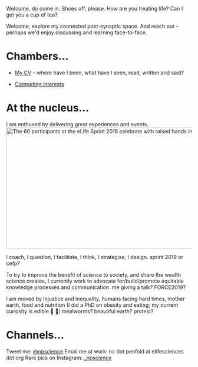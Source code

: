 Welcome,  do come in. Shoes off, please. How are you treating life? Can I get you a cup of tea? 

Welcome, explore my connected post-synaptic space. And reach out – perhaps we'd enjoy discussing and learning face-to-face. 

# Chambers...
* [My CV](/resume.md) – where have I been, what have I seen, read, written and said?
<!--* *TBD* Weeknotes – what's been happening at work and in life?
* *TBD* Soapbox – a space for developed thoughts (blogs) and undeveloped murmurs (scribbles)
* *TBD* Gratitude reel — I'm no island-->
* [Competing interests](/about-me.md)

# At the nucleus...
I am enthused by delivering great experiences and events. 
<img src="/assets/img/Sprint2018photo.jpg" alt="The 60 participants at the eLife Sprint 2018 celebrate with raised hands in a group photo" style="height: 329px; width: 650px;"/>

I coach, I question, I facilitate, I think, I strategise, I design.
sprint 2019 or cefp?

To try to improve the benefit of science to society, and share the wealth science creates, I currently work to advocate for/build/promote equitable knowledge processes and communication.
me giving a talk? FORCE2019?

I am moved by injustice and inequality, humans facing hard times, mother earth, food and nutrition (I did a PhD on obesity and eating; my current curiosity is edible :bug: :cricket:)
mealworms? beautiful earth? protest?

# Channels...
Tweet me: [@npscience](https://www.twitter.com/npscience)
Email me at work: nc dot penfold at elifesciences dot org
Rare pics on Instagram: [_npscience](https://www.instagram.com/_npscience/)
